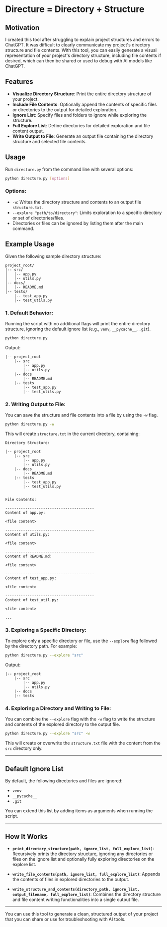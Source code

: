 
# Directure = Directory + Structure

## Motivation  
I created this tool after struggling to explain project structures and errors to ChatGPT. It was difficult to clearly communicate my project's directory structure and file contents. With this tool, you can easily generate a visual representation of your project's directory structure, including file contents if desired, which can then be shared or used to debug with AI models like ChatGPT.

## Features
- **Visualize Directory Structure**: Print the entire directory structure of your project.
- **Include File Contents**: Optionally append the contents of specific files or directories to the output for detailed exploration.
- **Ignore List**: Specify files and folders to ignore while exploring the structure.
- **Full Explore List**: Define directories for detailed exploration and file content output.
- **Write Output to File**: Generate an output file containing the directory structure and selected file contents.

## Usage

Run `directure.py` from the command line with several options:

```bash
python directure.py [options]
```

### Options:

- `-w`: Writes the directory structure and contents to an output file `structure.txt`.
- `--explore "path/to/directory"`: Limits exploration to a specific directory or set of directories/files.
- Directories or files can be ignored by listing them after the main command.

## Example Usage

Given the following sample directory structure:

```
project_root/
│-- src/
│   │-- app.py
│   │-- utils.py
│-- docs/
│   │-- README.md
│-- tests/
    │-- test_app.py
    │-- test_utils.py
```

### 1. Default Behavior:

Running the script with no additional flags will print the entire directory structure, ignoring the default ignore list (e.g., `venv`, `__pycache__`, `.git`).

```bash
python directure.py
```

Output:

```
|-- project_root
    |-- src
        |-- app.py
        |-- utils.py
    |-- docs
        |-- README.md
    |-- tests
        |-- test_app.py
        |-- test_utils.py
```

### 2. Writing Output to File:

You can save the structure and file contents into a file by using the `-w` flag.

```bash
python directure.py -w
```

This will create `structure.txt` in the current directory, containing:

```
Directory Structure:

|-- project_root
    |-- src
        |-- app.py
        |-- utils.py
    |-- docs
        |-- README.md
    |-- tests
        |-- test_app.py
        |-- test_utils.py


File Contents:

----------------------------------------
Content of app.py:

<file content>

----------------------------------------
Content of utils.py:

<file content>

----------------------------------------
Content of README.md:

<file content>

----------------------------------------
Content of test_app.py:

<file content>

----------------------------------------
Content of test_util.py:

<file content>

...
```

### 3. Exploring a Specific Directory:

To explore only a specific directory or file, use the `--explore` flag followed by the directory path. For example:

```bash
python directure.py --explore "src"
```

Output:

```
|-- project_root
    |-- src
        |-- app.py
        |-- utils.py
    |-- docs
    |-- tests
```

### 4. Exploring a Directory and Writing to File:

You can combine the `--explore` flag with the `-w` flag to write the structure and contents of the explored directory to the output file.

```bash
python directure.py --explore "src" -w
```

This will create or overwrite the `structure.txt` file with the content from the `src` directory only.

---

## Default Ignore List

By default, the following directories and files are ignored:

- `venv`
- `__pycache__`
- `.git`

You can extend this list by adding items as arguments when running the script.

---
## How It Works

- **`print_directory_structure(path, ignore_list, full_explore_list)`**: Recursively prints the directory structure, ignoring any directories or files on the ignore list and optionally fully exploring directories on the explore list.
  
- **`write_file_contents(path, ignore_list, full_explore_list)`**: Appends the contents of files in explored directories to the output.

- **`write_structure_and_contents(directory_path, ignore_list, output_filename, full_explore_list)`**: Combines the directory structure and file content writing functionalities into a single output file.

---

You can use this tool to generate a clean, structured output of your project that you can share or use for troubleshooting with AI tools.
